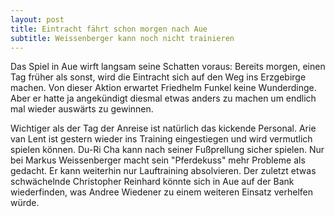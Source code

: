 ```yaml
---
layout: post
title: Eintracht fährt schon morgen nach Aue
subtitle: Weissenberger kann noch nicht trainieren
---
```


Das Spiel in Aue wirft langsam seine Schatten voraus: Bereits morgen, einen Tag früher als sonst, wird die Eintracht sich auf den Weg ins Erzgebirge machen. Von dieser Aktion erwartet Friedhelm Funkel keine Wunderdinge. Aber er hatte ja angekündigt diesmal etwas anders zu machen um endlich mal wieder auswärts zu gewinnen.

Wichtiger als der Tag der Anreise ist natürlich das kickende Personal. Arie van Lent ist gestern wieder ins Training eingestiegen und wird vermutlich spielen können. Du-Ri Cha kann nach seiner Fußprellung sicher spielen. Nur bei Markus Weissenberger macht sein "Pferdekuss" mehr Probleme als gedacht. Er kann weiterhin nur Lauftraining absolvieren. Der zuletzt etwas schwächelnde Christopher Reinhard könnte sich in Aue auf der Bank wiederfinden, was Andree Wiedener zu einem weiteren Einsatz verhelfen würde.
